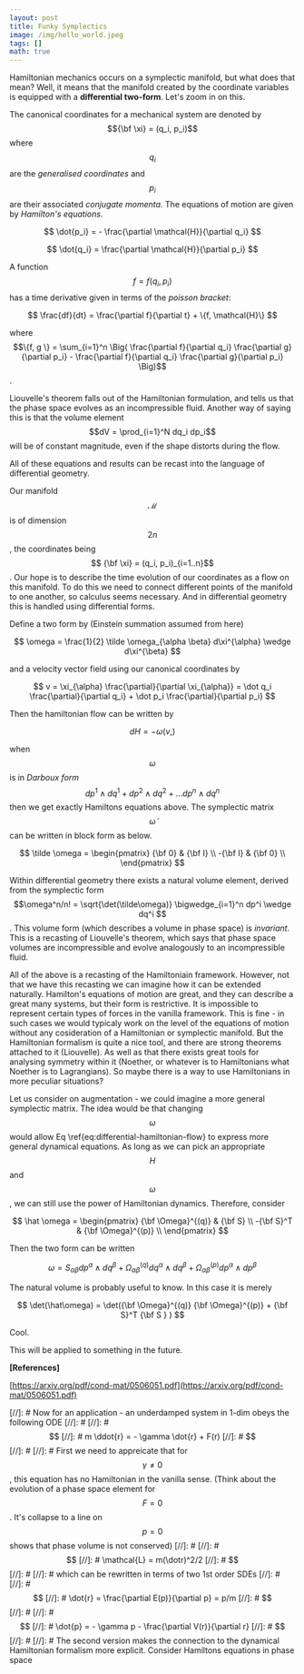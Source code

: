```yaml
---
layout: post
title: Funky Symplectics
image: /img/hello_world.jpeg
tags: []
math: true
---
```



<script src='https://cdnjs.cloudflare.com/ajax/libs/mathjax/2.7.5/MathJax.js?config=TeX-MML-AM_CHTML' async></script>

Hamiltonian mechanics occurs on a symplectic manifold, but what does that mean? Well, it means that the manifold created by the coordinate variables is equipped with a **differential two-form**. Let's zoom in on this.

The canonical coordinates for a mechanical system are denoted by $${\bf \xi} = (q_i, p_i)$$ where $$q_i$$ are the _generalised coordinates_ and $$p_i$$ are their associated _conjugate momenta_. The equations of motion are given by _Hamilton's equations_. 

$$
\dot{p_i} = - \frac{\partial \mathcal{H}}{\partial q_i}
$$

$$
\dot{q_i} = \frac{\partial \mathcal{H}}{\partial p_i}
$$

A function $$f = f(q_i,p_i)$$ has a time derivative given in terms of the _poisson bracket_:

$$
\frac{df}{dt} = \frac{\partial f}{\partial t} + \{f, \mathcal{H}\}
$$

where $$\{f, g \} = \sum_{i=1}^n \Big( \frac{\partial f}{\partial q_i} \frac{\partial g}{\partial p_i} - \frac{\partial f}{\partial q_i} \frac{\partial g}{\partial p_i} \Big)$$.

Liouvelle's theorem falls out of the Hamiltonian formulation, and tells us that the phase space evolves as an incompressible fluid. Another way of saying this is that the volume element $$dV = \prod_{i=1}^N dq_i dp_i$$ will be of constant magnitude, even if the shape distorts during the flow.

All of these equations and results can be recast into the language of differential geometry.

Our manifold $$\mathcal{M}$$ is of dimension $$2n$$, the coordinates being $$ {\bf \xi} = (q_i, p_i)_{i=1..n}$$. Our hope is to describe the time evolution of our coordinates as a flow on this manifold. To do this we need to connect different points of the manifold to one another, so calculus seems necessary. And in differential geometry this is handled using differential forms.

Define a two form by (Einstein summation assumed from here)

$$
\omega = \frac{1}{2} \tilde \omega_{\alpha \beta} d\xi^{\alpha} \wedge d\xi^{\beta}
$$

and a velocity vector field using our canonical coordinates by

$$
v = \xi_{\alpha} \frac{\partial}{\partial \xi_{\alpha}} = \dot q_i \frac{\partial}{\partial q_i} + \dot p_i \frac{\partial}{\partial p_i}
$$

Then the hamiltonian flow can be written by

$$ \label{eq:differential-hamiltonian-flow} \tag{1}
dH = - \omega(v, )
$$

when $$\omega$$ is in _Darboux form_ $$ dp^1 \wedge dq^1 +  dp^2 \wedge dq^2 + ...  dp^n \wedge dq^n$$ then we get exactly Hamiltons equations above. The symplectic matrix $$\tilde \omega$$ can be written in block form as below.

$$
\tilde \omega = \begin{pmatrix}
{\bf 0} & {\bf I} \\
-{\bf I} & {\bf 0} \\
\end{pmatrix}
$$

Within differential geometry there exists a natural volume element, derived from the symplectic form $$\omega^n/n! = \sqrt{\det(\tilde\omega)} \bigwedge_{i=1}^n dp^i \wedge dq^i $$. This volume form (which describes a volume in phase space) is _invariant_. This is a recasting of Liouvelle's theorem, which says that phase space volumes are incompressible and evolve analogously to an incompressible fluid.

All of the above is a recasting of the Hamiltoniain framework. However, not that we have this recasting we can imagine how it can be extended naturally. Hamilton's equations of motion are great, and they can describe a great many systems, but their form is restrictive. It is impossible to represent certain types of forces in the vanilla framework. This is fine - in such cases we would typicaly work on the level of the equations of motion without any cosideration of a Hamiltonian or symplectic manifold. But the Hamiltonian formalism is quite a nice tool, and there are strong theorems attached to it (Liouvelle). As well as that there exists great tools for analysing symmetry within it (Noether, or whatever is to Hamiltonians what Noether is to Lagrangians). So maybe there is a way to use Hamiltonians in more peculiar situations?

Let us consider on augmentation - we could imagine a more general symplectic matrix. The idea would be that changing $$\omega$$ would allow Eq \ref{eq:differential-hamiltonian-flow} to express more general dynamical equations. As long as we can pick an appropriate $$H$$ and $$\omega$$, we can still use the power of Hamiltonian dynamics. Therefore,  consider

$$
\hat \omega = \begin{pmatrix}
{\bf \Omega}^{(q)} & {\bf S} \\
-{\bf S}^T & {\bf \Omega}^{(p)} \\
\end{pmatrix}
$$

Then the two form can be written

$$
\omega = S_{\alpha\beta} dp^{\alpha} \wedge dq^{\beta} + \Omega^{(q)}_{\alpha\beta} dq^{\alpha} \wedge dq^{\beta} + \Omega^{(p)}_{\alpha\beta} dp^{\alpha} \wedge dp^{\beta} 
$$

The natural volume is probably useful to know. In this case it is merely

$$
\det(\hat\omega) = \det({\bf \Omega}^{(q)} {\bf \Omega}^{(p)} + {\bf S}^T {\bf S } )
$$

Cool.

This will be applied to something in the future.

**[References]**

[https://arxiv.org/pdf/cond-mat/0506051.pdf](https://arxiv.org/pdf/cond-mat/0506051.pdf)

[//]: # Now for an application - an underdamped system  in 1-dim obeys the following ODE
[//]: # 
[//]: # $$
[//]: # m \ddot{r} = - \gamma \dot{r} + F(r) 
[//]: # $$
[//]: # 
[//]: # First we need to appreicate that for $$\gamma \neq 0$$, this equation has no Hamiltonian in the vanilla sense. (Think about the evolution of a phase space element for $$F=0$$. It's collapse to a line on $$p=0$$ shows that phase volume is not conserved)
[//]: # 
[//]: # $$
[//]: # \mathcal{L} = m(\dotr)^2/2 
[//]: # $$
[//]: # 
[//]: # which can be rewritten in terms of two 1st order SDEs
[//]: # 
[//]: # $$
[//]: # \dot{r} = \frac{\partial E(p)}{\partial p} = p/m
[//]: # $$
[//]: # 
[//]: # $$
[//]: # \dot{p} = - \gamma p  - \frac{\partial V(r)}{\partial r}
[//]: # $$
[//]: # 
[//]: # The second version makes the connection to the dynamical Hamiltonian formalism more explicit. Consider Hamiltons equations in phase space


